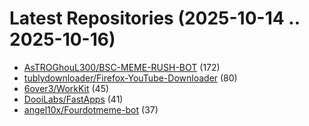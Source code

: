 # Latest Repositories (2025-10-14 .. 2025-10-16)

- [AsTROGhouL300/BSC-MEME-RUSH-BOT](https://github.com/AsTROGhouL300/BSC-MEME-RUSH-BOT) (172)
- [tublydownloader/Firefox-YouTube-Downloader](https://github.com/tublydownloader/Firefox-YouTube-Downloader) (80)
- [6over3/WorkKit](https://github.com/6over3/WorkKit) (45)
- [DooiLabs/FastApps](https://github.com/DooiLabs/FastApps) (41)
- [angel10x/Fourdotmeme-bot](https://github.com/angel10x/Fourdotmeme-bot) (37)
